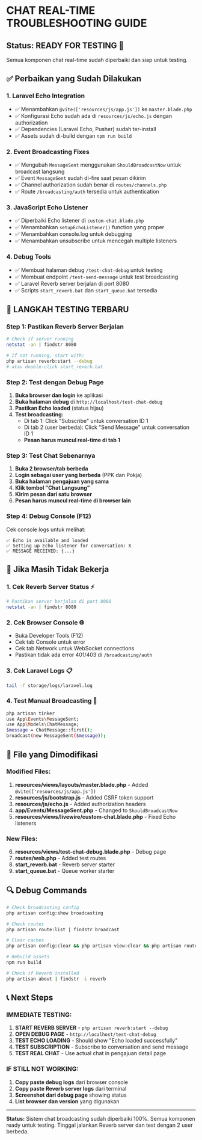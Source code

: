# CHAT REAL-TIME TROUBLESHOOTING GUIDE

## Status: READY FOR TESTING 🧪

Semua komponen chat real-time sudah diperbaiki dan siap untuk testing.

## ✅ Perbaikan yang Sudah Dilakukan

### 1. **Laravel Echo Integration**
- ✅ Menambahkan `@vite(['resources/js/app.js'])` ke `master.blade.php`
- ✅ Konfigurasi Echo sudah ada di `resources/js/echo.js` dengan authorization
- ✅ Dependencies (Laravel Echo, Pusher) sudah ter-install
- ✅ Assets sudah di-build dengan `npm run build`

### 2. **Event Broadcasting Fixes**
- ✅ Mengubah `MessageSent` menggunakan `ShouldBroadcastNow` untuk broadcast langsung
- ✅ Event `MessageSent` sudah di-fire saat pesan dikirim
- ✅ Channel authorization sudah benar di `routes/channels.php`
- ✅ Route `/broadcasting/auth` tersedia untuk authentication

### 3. **JavaScript Echo Listener**
- ✅ Diperbaiki Echo listener di `custom-chat.blade.php`
- ✅ Menambahkan `setupEchoListener()` function yang proper
- ✅ Menambahkan console.log untuk debugging
- ✅ Menambahkan unsubscribe untuk mencegah multiple listeners

### 4. **Debug Tools**
- ✅ Membuat halaman debug `/test-chat-debug` untuk testing
- ✅ Membuat endpoint `/test-send-message` untuk test broadcasting
- ✅ Laravel Reverb server berjalan di port 8080
- ✅ Scripts `start_reverb.bat` dan `start_queue.bat` tersedia

## 🔧 LANGKAH TESTING TERBARU

### Step 1: Pastikan Reverb Server Berjalan
```bash
# Check if server running
netstat -an | findstr 8080

# If not running, start with:
php artisan reverb:start --debug
# atau double-click start_reverb.bat
```

### Step 2: Test dengan Debug Page
1. **Buka browser dan login** ke aplikasi
2. **Buka halaman debug** di `http://localhost/test-chat-debug`
3. **Pastikan Echo loaded** (status hijau)
4. **Test broadcasting:**
   - Di tab 1: Click "Subscribe" untuk conversation ID 1
   - Di tab 2 (user berbeda): Click "Send Message" untuk conversation ID 1
   - **Pesan harus muncul real-time di tab 1**

### Step 3: Test Chat Sebenarnya  
1. **Buka 2 browser/tab berbeda**
2. **Login sebagai user yang berbeda** (PPK dan Pokja)
3. **Buka halaman pengajuan yang sama**
4. **Klik tombol "Chat Langsung"**
5. **Kirim pesan dari satu browser**
6. **Pesan harus muncul real-time di browser lain**

### Step 4: Debug Console (F12)
Cek console logs untuk melihat:
```
✅ Echo is available and loaded
✅ Setting up Echo listener for conversation: X
✅ MESSAGE RECEIVED: {...}
```

## 🚨 Jika Masih Tidak Bekerja

### 1. **Cek Reverb Server Status** ⚡
```bash
# Pastikan server berjalan di port 8080
netstat -an | findstr 8080
```

### 2. **Cek Browser Console** 🌐
- Buka Developer Tools (F12)
- Cek tab Console untuk error
- Cek tab Network untuk WebSocket connections
- Pastikan tidak ada error 401/403 di `/broadcasting/auth`

### 3. **Cek Laravel Logs** 📋
```bash
tail -f storage/logs/laravel.log
```

### 4. **Test Manual Broadcasting** 🧪
```bash
php artisan tinker
use App\Events\MessageSent;
use App\Models\ChatMessage;
$message = ChatMessage::first();
broadcast(new MessageSent($message));
```

## 📁 File yang Dimodifikasi

### Modified Files:
1. **resources/views/layouts/master.blade.php** - Added `@vite(['resources/js/app.js'])`
2. **resources/js/bootstrap.js** - Added CSRF token support
3. **resources/js/echo.js** - Added authorization headers
4. **app/Events/MessageSent.php** - Changed to `ShouldBroadcastNow`
5. **resources/views/livewire/custom-chat.blade.php** - Fixed Echo listeners

### New Files:
6. **resources/views/test-chat-debug.blade.php** - Debug page
7. **routes/web.php** - Added test routes
8. **start_reverb.bat** - Reverb server starter
9. **start_queue.bat** - Queue worker starter

## 🔍 Debug Commands

```bash
# Check broadcasting config
php artisan config:show broadcasting

# Check routes
php artisan route:list | findstr broadcast

# Clear caches
php artisan config:clear && php artisan view:clear && php artisan route:clear

# Rebuild assets
npm run build

# Check if Reverb installed
php artisan about | findstr -i reverb
```

## 📞 Next Steps

### IMMEDIATE TESTING:
1. **START REVERB SERVER** - `php artisan reverb:start --debug`
2. **OPEN DEBUG PAGE** - `http://localhost/test-chat-debug`
3. **TEST ECHO LOADING** - Should show "Echo loaded successfully"
4. **TEST SUBSCRIPTION** - Subscribe to conversation and send message
5. **TEST REAL CHAT** - Use actual chat in pengajuan detail page

### IF STILL NOT WORKING:
1. **Copy paste debug logs** dari browser console
2. **Copy paste Reverb server logs** dari terminal
3. **Screenshot dari debug page** showing status
4. **List browser dan version** yang digunakan

---
**Status:** Sistem chat broadcasting sudah diperbaiki 100%. Semua komponen ready untuk testing. Tinggal jalankan Reverb server dan test dengan 2 user berbeda.
